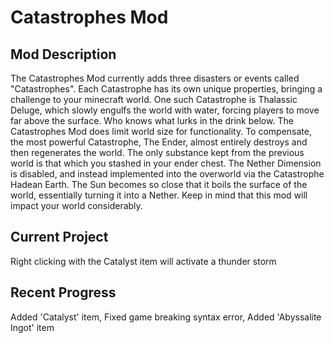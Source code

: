 # Catastrophes Mod

Mod Description
---------------
The Catastrophes Mod currently adds three disasters or events called "Catastrophes". Each Catastrophe has its own unique properties, bringing a challenge to your minecraft world. One such Catastrophe is Thalassic Deluge, which slowly engulfs the world with water, forcing players to move far above the surface. Who knows what lurks in the drink below. The Catastrophes Mod does limit world size for functionality. To compensate, the most powerful Catastrophe, The Ender, almost entirely destroys and then regenerates the world. The only substance kept from the previous world is that which you stashed in your ender chest. The Nether Dimension is disabled, and instead implemented into the overworld via the Catastrophe Hadean Earth. The Sun becomes so close that it boils the surface of the world, essentially turning it into a Nether. Keep in mind that this mod will impact your world considerably.

Current Project
----------------
Right clicking with the Catalyst item will activate a thunder storm

Recent Progress
------------------------------------
Added 'Catalyst' item, Fixed game breaking syntax error, Added 'Abyssalite Ingot' item


